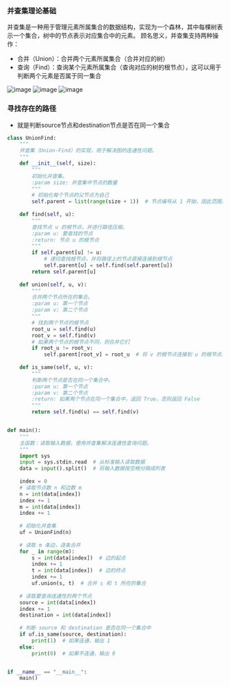 ### 并查集理论基础
并查集是一种用于管理元素所属集合的数据结构，实现为一个森林，其中每棵树表示一个集合，树中的节点表示对应集合中的元素。
顾名思义，并查集支持两种操作：
- 合并（Union）：合并两个元素所属集合（合并对应的树）
- 查询（Find）：查询某个元素所属集合（查询对应的树的根节点），这可以用于判断两个元素是否属于同一集合


![image](https://github.com/user-attachments/assets/7ac8506e-6ad2-49e5-bf17-ac3146198468)
![image](https://github.com/user-attachments/assets/c274f1de-1a3d-4a25-ae39-b62fb4ea9c2a)
![image](https://github.com/user-attachments/assets/3323ca59-ea93-413e-9a48-1006ab4a3ca7)

### 寻找存在的路径
- 就是判断source节点和destination节点是否在同一个集合
```python
class UnionFind:
    """
    并查集（Union-Find）的实现，用于解决图的连通性问题。
    """
    def __init__(self, size):
        """
        初始化并查集。
        :param size: 并查集中节点的数量
        """
        # 初始化每个节点的父节点为自己
        self.parent = list(range(size + 1))  # 节点编号从 1 开始，因此范围是 0 到 size
    
    def find(self, u):
        """
        查找节点 u 的根节点，并进行路径压缩。
        :param u: 要查找的节点
        :return: 节点 u 的根节点
        """
        if self.parent[u] != u:
            # 递归查找根节点，并将路径上的节点直接连接到根节点
            self.parent[u] = self.find(self.parent[u])
        return self.parent[u]
    
    def union(self, u, v):
        """
        合并两个节点所在的集合。
        :param u: 第一个节点
        :param v: 第二个节点
        """
        # 找到两个节点的根节点
        root_u = self.find(u)
        root_v = self.find(v)
        # 如果两个节点的根节点不同，则合并它们
        if root_u != root_v:
            self.parent[root_v] = root_u  # 将 v 的根节点连接到 u 的根节点上
    
    def is_same(self, u, v):
        """
        判断两个节点是否在同一个集合中。
        :param u: 第一个节点
        :param v: 第二个节点
        :return: 如果两个节点在同一个集合中，返回 True，否则返回 False
        """
        return self.find(u) == self.find(v)


def main():
    """
    主函数：读取输入数据，使用并查集解决连通性查询问题。
    """
    import sys
    input = sys.stdin.read  # 从标准输入读取数据
    data = input().split()  # 将输入数据按空格分隔成列表
    
    index = 0
    # 读取节点数 n 和边数 m
    n = int(data[index])
    index += 1
    m = int(data[index])
    index += 1
    
    # 初始化并查集
    uf = UnionFind(n)
    
    # 读取 m 条边，逐条合并
    for _ in range(m):
        s = int(data[index])  # 边的起点
        index += 1
        t = int(data[index])  # 边的终点
        index += 1
        uf.union(s, t)  # 合并 s 和 t 所在的集合
    
    # 读取要查询连通性的两个节点
    source = int(data[index])
    index += 1
    destination = int(data[index])
    
    # 判断 source 和 destination 是否在同一个集合中
    if uf.is_same(source, destination):
        print(1)  # 如果连通，输出 1
    else:
        print(0)  # 如果不连通，输出 0


if __name__ == "__main__":
    main()

```

